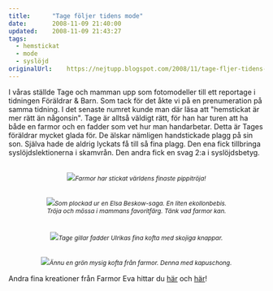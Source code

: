 ```yaml
---
title:		"Tage följer tidens mode"
date:		2008-11-09 21:40:00
updated:	2008-11-09 21:43:27
tags: 
  - hemstickat
  - mode
  - syslöjd	
originalUrl:	https://nejtupp.blogspot.com/2008/11/tage-fljer-tidens-mode.html
---
```


I våras ställde Tage och mamman upp som fotomodeller till ett reportage i tidningen Föräldrar & Barn. Som tack för det åkte vi på en prenumeration på samma tidning. I det senaste numret kunde man där läsa att "hemstickat är mer rätt än någonsin". Tage är alltså väldigt rätt, för han har turen att ha både en farmor och en fadder som vet hur man handarbetar. Detta är Tages föräldrar mycket glada för. De älskar nämligen handstickade plagg på sin son. Själva hade de aldrig lyckats få till så fina plagg. Den ena fick tillbringa syslöjdslektionerna i skamvrån. Den andra fick en svag 2:a i syslöjdsbetyg.<br><br><div style="text-align: center;"><img src="../../../../img/Okt+2008+072.jpg"><span style="font-size:85%;"><span style="font-style: italic;">Farmor har stickat världens finaste pippitröja!<br><br><br></span></span></div><div style="text-align: center;"><img src="../../../../img/Okt+2008+057.jpg"><span style="font-size:85%;"><span style="font-style: italic;">Som plockad ur en Elsa Beskow-saga. En liten ekollonbebis.<br>Tröja och mössa i mammans favoritfärg. Tänk vad farmor kan.</span></span><br></div><br><br><div style="text-align: center;"><img src="../../../../img/Okt+2008+088.jpg"><span style="font-size:85%;"><span style="font-style: italic;">Tage gillar fadder Ulrikas fina kofta med skojiga knappar.<br><br><br></span></span></div><div style="text-align: center;"><img src="../../../../img/Juli-Sep+2008+146.jpg"><span style="font-size:85%;"><span style="font-style: italic;">Ännu en grön mysig kofta från farmor. Denna med kapuschong.<br><br></span></span><div style="text-align: left;"><span style="font-size:100%;">Andra fina kreationer från Farmor Eva hittar du <a href="http://barnfamiljen.blogspot.com/2008/03/vlkommen-tage.html">här</a> och <a href="http://barnfamiljen.blogspot.com/2008/10/mamman-och-pappan-om-tage-snart-sju.html">här</a>!</span><br><span style="font-size:85%;"><span style="font-style: italic;"></span></span></div></div>
<!-- no comments on this post -->